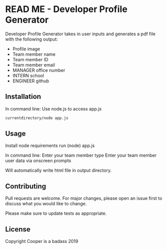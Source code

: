 # READ ME - Developer Profile Generator

Developer Profile Generator takes in user inputs and generates a pdf file with the following output:

* Profile image
* Team member name
* Team member ID
* Team member email
* MANAGER office number
* INTERN school
* ENGINEER github


## Installation

In command line:
Use node.js to access app.js

```bash
currentdirectory/node app.js
```

## Usage

Install node requirements
run (node) app.js

In command line:
Enter your team member type
Enter your team member user data via onscreen prompts

Will automatically write html file in output directory. 

## Contributing
Pull requests are welcome. For major changes, please open an issue first to discuss what you would like to change.

Please make sure to update tests as appropriate.

## License
Copyright Cooper is a badass 2019